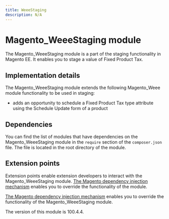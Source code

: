 ```yaml
---
title: WeeeStaging
description: N/A
---
```


# Magento_WeeeStaging module

The Magento_WeeeStaging module is a part of the staging functionality in Magento EE. It enables you to stage a value of Fixed Product Tax.

## Implementation details

The Magento_WeeeStaging module extends the following Magento_Weee module functionality to be used in staging:

- adds an opportunity to schedule a Fixed Product Tax type attribute using the Schedule Update form of a product

## Dependencies

You can find the list of modules that have dependencies on the Magento_WeeeStaging module in the `require` section of the `composer.json` file. The file is located in the root directory of the module.

## Extension points

Extension points enable extension developers to interact with the Magento_WeeeStaging module. [The Magento dependency injection mechanism](https://developer.adobe.com/commerce/php/development/components/dependency-injection/) enables you to override the functionality of the module.

[The Magento dependency injection mechanism](https://developer.adobe.com/commerce/php/development/components/dependency-injection/) enables you to override the functionality of the Magento_WeeeStaging module.

<InlineAlert slots="text" />
The version of this module is 100.4.4.

